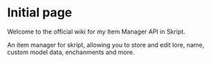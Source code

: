 # Initial page

Welcome to the official wiki for my Item Manager API in Skript.

An item manager for skript, allowing you to store and edit lore, name, custom model data, enchanments and more.

